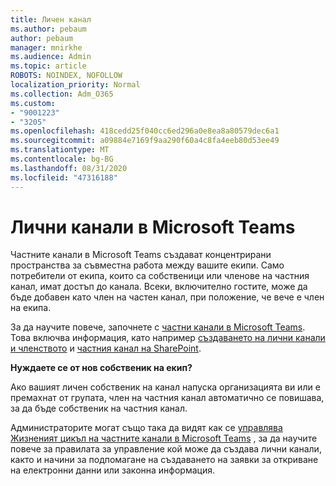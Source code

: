 ```yaml
---
title: Личен канал
ms.author: pebaum
author: pebaum
manager: mnirkhe
ms.audience: Admin
ms.topic: article
ROBOTS: NOINDEX, NOFOLLOW
localization_priority: Normal
ms.collection: Adm_O365
ms.custom:
- "9001223"
- "3205"
ms.openlocfilehash: 418cedd25f040cc6ed296a0e8ea8a80579dec6a1
ms.sourcegitcommit: a09884e7169f9aa290f60a4c8fa4eeb80d53ee49
ms.translationtype: MT
ms.contentlocale: bg-BG
ms.lasthandoff: 08/31/2020
ms.locfileid: "47316188"
---
```

# <a name="private-channels-in-microsoft-teams"></a>Лични канали в Microsoft Teams

Частните канали в Microsoft Teams създават концентрирани пространства за съвместна работа между вашите екипи. Само потребители от екипа, които са собственици или членове на частния канал, имат достъп до канала. Всеки, включително гостите, може да бъде добавен като член на частен канал, при положение, че вече е член на екипа.

За да научите повече, започнете с [частни канали в Microsoft Teams](https://docs.microsoft.com/MicrosoftTeams/private-channels). Това включва информация, като например [създаването на лични канали и членството](https://docs.microsoft.com/MicrosoftTeams/private-channels#private-channel-creation-and-membership) и [частния канал на SharePoint](https://docs.microsoft.com/MicrosoftTeams/private-channels#private-channel-sharepoint-sites).

**Нуждаете се от нов собственик на екип?**

Ако вашият личен собственик на канал напуска организацията ви или е премахнат от групата, член на частния канал автоматично се повишава, за да бъде собственик на частния канал.

Администраторите могат също така да видят как се [управлява Жизненият цикъл на частните канали в Microsoft Teams](https://docs.microsoft.com/MicrosoftTeams/private-channels-life-cycle-management) , за да научите повече за правилата за управление кой може да създава лични канали, както и начини за подпомагане на създаването на заявки за откриване на електронни данни или законна информация.
